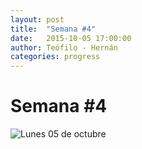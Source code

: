 ```yaml
---
layout: post
title:  "Semana #4"
date:   2015-10-05 17:00:00
author: Teófilo - Hernán
categories: progress
---
```


# Semana #4

![Lunes 05 de octubre]({{site.baseurl}}/assets/week-progress/week04_01.jpg)
